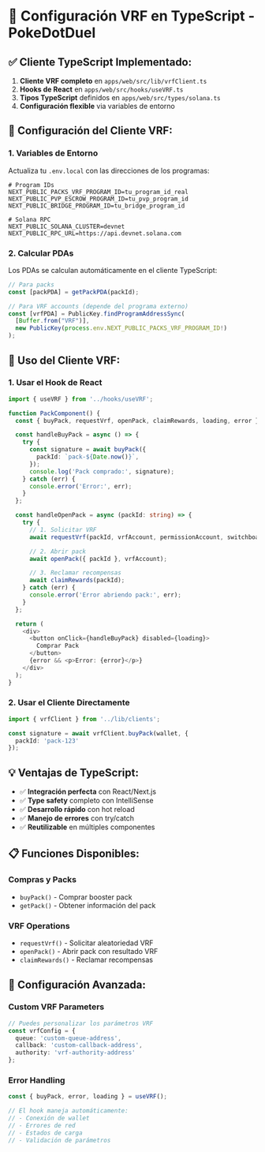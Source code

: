 # 🎲 Configuración VRF en TypeScript - PokeDotDuel

## ✅ Cliente TypeScript Implementado:

1. **Cliente VRF completo** en `apps/web/src/lib/vrfClient.ts`
2. **Hooks de React** en `apps/web/src/hooks/useVRF.ts`
3. **Tipos TypeScript** definidos en `apps/web/src/types/solana.ts`
4. **Configuración flexible** via variables de entorno

## 🎯 Configuración del Cliente VRF:

### 1. Variables de Entorno

Actualiza tu `.env.local` con las direcciones de los programas:

```env
# Program IDs
NEXT_PUBLIC_PACKS_VRF_PROGRAM_ID=tu_program_id_real
NEXT_PUBLIC_PVP_ESCROW_PROGRAM_ID=tu_pvp_program_id
NEXT_PUBLIC_BRIDGE_PROGRAM_ID=tu_bridge_program_id

# Solana RPC
NEXT_PUBLIC_SOLANA_CLUSTER=devnet
NEXT_PUBLIC_RPC_URL=https://api.devnet.solana.com
```

### 2. Calcular PDAs

Los PDAs se calculan automáticamente en el cliente TypeScript:

```typescript
// Para packs
const [packPDA] = getPackPDA(packId);

// Para VRF accounts (depende del programa externo)
const [vrfPDA] = PublicKey.findProgramAddressSync(
  [Buffer.from("VRF")],
  new PublicKey(process.env.NEXT_PUBLIC_PACKS_VRF_PROGRAM_ID!)
);
```

## 🚀 Uso del Cliente VRF:

### 1. Usar el Hook de React

```typescript
import { useVRF } from '../hooks/useVRF';

function PackComponent() {
  const { buyPack, requestVrf, openPack, claimRewards, loading, error } = useVRF();

  const handleBuyPack = async () => {
    try {
      const signature = await buyPack({
        packId: `pack-${Date.now()}`,
      });
      console.log('Pack comprado:', signature);
    } catch (err) {
      console.error('Error:', err);
    }
  };

  const handleOpenPack = async (packId: string) => {
    try {
      // 1. Solicitar VRF
      await requestVrf(packId, vrfAccount, permissionAccount, switchboardState);

      // 2. Abrir pack
      await openPack({ packId }, vrfAccount);

      // 3. Reclamar recompensas
      await claimRewards(packId);
    } catch (err) {
      console.error('Error abriendo pack:', err);
    }
  };

  return (
    <div>
      <button onClick={handleBuyPack} disabled={loading}>
        Comprar Pack
      </button>
      {error && <p>Error: {error}</p>}
    </div>
  );
}
```

### 2. Usar el Cliente Directamente

```typescript
import { vrfClient } from '../lib/clients';

const signature = await vrfClient.buyPack(wallet, {
  packId: 'pack-123'
});
```

## 💡 Ventajas de TypeScript:

- ✅ **Integración perfecta** con React/Next.js
- ✅ **Type safety** completo con IntelliSense
- ✅ **Desarrollo rápido** con hot reload
- ✅ **Manejo de errores** con try/catch
- ✅ **Reutilizable** en múltiples componentes

## 📋 Funciones Disponibles:

### Compras y Packs
- `buyPack()` - Comprar booster pack
- `getPack()` - Obtener información del pack

### VRF Operations
- `requestVrf()` - Solicitar aleatoriedad VRF
- `openPack()` - Abrir pack con resultado VRF
- `claimRewards()` - Reclamar recompensas

## 🔧 Configuración Avanzada:

### Custom VRF Parameters
```typescript
// Puedes personalizar los parámetros VRF
const vrfConfig = {
  queue: 'custom-queue-address',
  callback: 'custom-callback-address',
  authority: 'vrf-authority-address'
};
```

### Error Handling
```typescript
const { buyPack, error, loading } = useVRF();

// El hook maneja automáticamente:
// - Conexión de wallet
// - Errores de red
// - Estados de carga
// - Validación de parámetros
```
